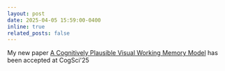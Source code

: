 ```yaml
---
layout: post
date: 2025-04-05 15:59:00-0400
inline: true
related_posts: false
---
```


My new paper <a href="https://collaborative-ai.org/publications/penzkofer25_cogsci/">A Cognitively Plausible Visual Working Memory Model</a> has been accepted at CogSci'25 <i class="fa-solid fa-rocket"></i>

